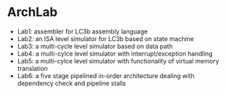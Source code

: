 ArchLab
=======

* Lab1: assembler for LC3b assembly language
* Lab2: an ISA level simulator for LC3b based on state machine
* Lab3: a multi-cycle level simulator based on data path
* Lab4: a multi-cylce level simulator with interrupt/exception handling
* Lab5: a multi-cylce level simulator with functionality of virtual memory translation
* Lab6: a five stage pipelined in-order architecture dealing with dependency check and pipeline stalls
